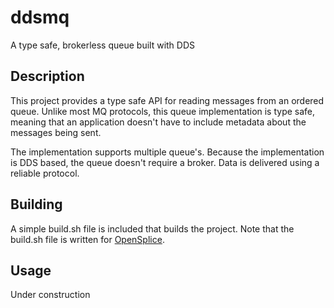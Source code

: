 # ddsmq
A type safe, brokerless queue built with DDS

## Description
This project provides a type safe API for reading messages from an ordered queue. Unlike most MQ protocols, this queue implementation is type safe, meaning that an application doesn't have to include metadata about the messages being sent.

The implementation supports multiple queue's. Because the implementation is DDS based, the queue doesn't require a broker. Data is
delivered using a reliable protocol.

## Building
A simple build.sh file is included that builds the project. Note that the build.sh file is written for [OpenSplice](https://github.com/PrismTech/opensplice).

## Usage
Under construction
